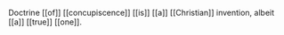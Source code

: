 Doctrine [[of]] [[concupiscence]] [[is]] [[a]] [[Christian]] invention, albeit [[a]] [[true]] [[one]].